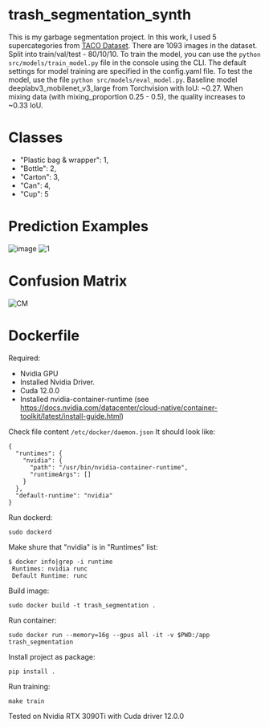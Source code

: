 # trash_segmentation_synth
This is my garbage segmentation project. In this work, I used 5 supercategories from [TACO Dataset](http://tacodataset.org/). There are 1093 images in the dataset. Split into train/val/test - 80/10/10. 
To train the model, you can use the ```python src/models/train_model.py``` file in the console using the CLI. The default settings for model training are specified in the config.yaml file. To test the model, use the file ```python src/models/eval_model.py```. Baseline model deeplabv3_mobilenet_v3_large from Torchvision with IoU: ~0.27. When mixing data (with mixing_proportion 0.25 - 0.5), the quality increases to ~0.33 IoU.

# Classes

- "Plastic bag & wrapper": 1,
- "Bottle": 2,
- "Carton": 3,
- "Can": 4,
- "Cup": 5

# Prediction Examples
![image](https://github.com/grannycola/trash_segmentation_synth/assets/54438026/24e0a73b-c776-4461-a7a3-e71b321ca32f)
![1](https://github.com/grannycola/trash_segmentation_synth/assets/54438026/9a3f41a1-c195-42b6-b610-199055e93162)


# Confusion Matrix
![CM](https://github.com/grannycola/trash_segmentation_synth/assets/54438026/b2a27b05-61f1-423d-b1c4-d97fe853094b)


# Dockerfile

Required:
- Nvidia GPU
- Installed Nvidia Driver.
- Cuda 12.0.0
- Installed nvidia-container-runtime (see https://docs.nvidia.com/datacenter/cloud-native/container-toolkit/latest/install-guide.html)

Check file content ```/etc/docker/daemon.json```
It should look like:
```
{
  "runtimes": {
    "nvidia": {
      "path": "/usr/bin/nvidia-container-runtime",
      "runtimeArgs": []
    }
  },
  "default-runtime": "nvidia"
}
```

Run dockerd:
```
sudo dockerd
```

Make shure that "nvidia" is in "Runtimes" list:
```
$ docker info|grep -i runtime
 Runtimes: nvidia runc
 Default Runtime: runc
```

Build image:
```
sudo docker build -t trash_segmentation .
```
Run container:
```
sudo docker run --memory=16g --gpus all -it -v $PWD:/app trash_segmentation
```
Install project as package:
```
pip install .
```
Run training:
```
make train
```
Tested on Nvidia RTX 3090Ti with Cuda driver 12.0.0
